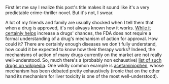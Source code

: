 <!--
.. title: Unintended Targets
.. slug: unintended-targets
.. date: 2019-09-18 15:49:08 UTC-04:00
.. tags: 
.. category: 
.. link: 
.. description: 
.. type: text
.. status: draft
-->

First let me say I realize this post's title makes it sound like it's a very predictable crime-thriller novel.  But it's not, I swear. 

A lot of my friends and family are usually shocked when I tell them that when a drug is approved, it's not always known how it works.  [While it certainly helps](https://www.nature.com/articles/nm0410-347) increase a drugs' chances, the FDA does not require a formal understanding of a drug's mechanism of action for approval.  How could it? <!-- TEASER_END -->  There are certainly enough diseases we don't fully understand, how could it be expected to know how their therapy works? Indeed, the mechanisms of action of many drugs currently on the market are not really well-understood.  So, much there's a (probably non exhaustive) [list of such drugs on wikipedia](https://en.wikipedia.org/wiki/Category:Drugs_with_unknown_mechanisms_of_action). One wildly common example is [acetaminiophen](https://cen.acs.org/articles/92/i29/Does-Acetaminophen-Work-Researchers-Still.html), whose mechanism has been debated pretty exhaustively (ironic that on the other hand its mechanism for liver toxicity is one of the most well-understood). 


